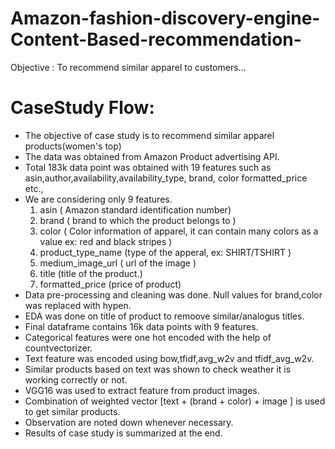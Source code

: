 # Amazon-fashion-discovery-engine-Content-Based-recommendation-
Objective : To recommend similar apparel to customers...

CaseStudy Flow:
=========================
- The objective of case study is to recommend similar apparel products(women's top)
- The data was obtained from Amazon Product advertising API.
- Total 183k data point was obtained with 19 features such as asin,author,availability,availability_type, brand, color formatted_price etc.,
- We are considering only 9 features.
  1. asin ( Amazon standard identification number)
  2. brand ( brand to which the product belongs to )
  3. color ( Color information of apparel, it can contain many colors as a value ex: red and black stripes )
  4. product_type_name (type of the apperal, ex: SHIRT/TSHIRT )
  5. medium_image_url ( url of the image )
  6. title (title of the product.)
  7. formatted_price (price of product)
- Data pre-processing and cleaning was done. Null values for brand,color was replaced with hypen.
- EDA was done on title of product to remoove similar/analogus titles.
- Final dataframe contains 16k data points with 9 features.
- Categorical features were one hot encoded with the help of countvectorizer.
- Text feature was encoded using bow,tfidf,avg_w2v and tfidf_avg_w2v.
- Similar products based on text was shown to check weather it is working correctly or not.
- VGG16 was used to extract feature from product images.
- Combination of weighted vector [text + (brand + color) + image ] is used to get similar products.
- Observation are noted down whenever necessary.
- Results of case study is summarized at the end.
